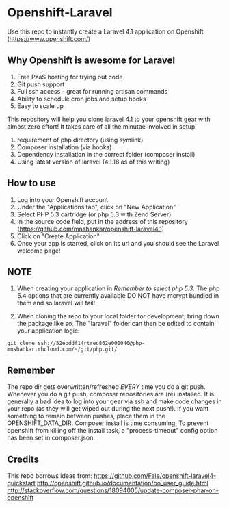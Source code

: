 Openshift-Laravel
=================

Use this repo to instantly create a Laravel 4.1 application on Openshift (https://www.openshift.com/)

Why Openshift is awesome for Laravel
------------------------------------
1. Free PaaS hosting for trying out code
2. Git push support
3. Full ssh access - great for running artisan commands 
4. Ability to schedule cron jobs and setup hooks
5. Easy to scale up

This repository will help you clone laravel 4.1 to your openshift gear with almost zero effort! It takes care of all the minutae involved in setup:

1. requirement of php directory (using symlink)
2. Composer installation (via hooks)
3. Dependency installation in the correct folder (composer install)
4. Using latest version of laravel (4.1.18 as of this writing)

How to use
----------

1. Log into your Openshift account
2. Under the "Applications tab", click on "New Application"
3. Select PHP 5.3 cartridge (or php 5.3 with Zend Server)
4. In the source code field, put in the address of this repository (https://github.com/mnshankar/openshift-laravel4.1)
5. Click on "Create Application"
6. Once your app is started, click on its url and you should see the Laravel welcome page!

NOTE
----
1. When creating your application in *Remember to select php 5.3*. The php 5.4 options that are currently available DO NOT have mcrypt bundled in them and so laravel will fail!

2. When cloning the repo to your local folder for development, bring down the package like so. The "laravel" folder can then be edited to contain your application logic:

```
git clone ssh://52ebddf14rtrec862e000040@php-mnshankar.rhcloud.com/~/git/php.git/
```

Remember
--------
 The repo dir gets overwritten/refreshed *EVERY* time you do a git push.
 Whenever you do a git push, composer repositories are (re) installed.
 It is generally a bad idea to log into your gear via ssh and make code changes in your repo (as they will get wiped out during the next push!).
 If you want something to remain between pushes, place them in the OPENSHIFT_DATA_DIR.
 Composer install is time consuming, To prevent openshift from killing off the install task, a "process-timeout" config option has been set in composer.json.


Credits
-------
This repo borrows ideas from:
https://github.com/Fale/openshift-laravel4-quickstart
http://openshift.github.io/documentation/oo_user_guide.html
http://stackoverflow.com/questions/18094005/update-composer-phar-on-openshift

